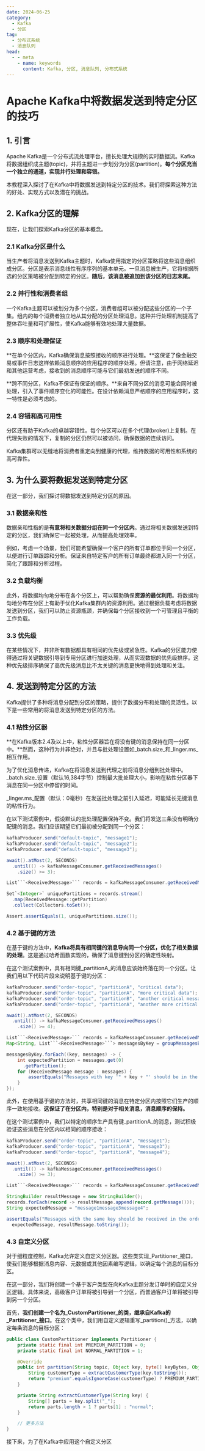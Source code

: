 ```yaml
---
date: 2024-06-25
category:
  - Kafka
  - 分区
tag:
  - 分布式系统
  - 消息队列
head:
  - - meta
    - name: keywords
      content: Kafka, 分区, 消息队列, 分布式系统
---
```


# Apache Kafka中将数据发送到特定分区的技巧

## 1. 引言

Apache Kafka是一个分布式流处理平台，擅长处理大规模的实时数据流。Kafka将数据组织成主题(topic)，并将主题进一步划分为分区(partition)。**每个分区充当一个独立的通道，实现并行处理和容错。**

本教程深入探讨了在Kafka中将数据发送到特定分区的技术。我们将探索这种方法的好处、实现方式以及潜在的挑战。

## 2. Kafka分区的理解

现在，让我们探索Kafka分区的基本概念。

### 2.1 Kafka分区是什么

当生产者将消息发送到Kafka主题时，Kafka使用指定的分区策略将这些消息组织成分区。分区是表示消息线性有序序列的基本单元。一旦消息被生产，它将根据所选的分区策略被分配到特定的分区。**随后，该消息被追加到该分区的日志末尾。**

### 2.2 并行性和消费者组

一个Kafka主题可以被划分为多个分区，消费者组可以被分配这些分区的一个子集。组内的每个消费者独立地从其分配的分区处理消息。这种并行处理机制提高了整体吞吐量和可扩展性，使Kafka能够有效地处理大量数据。

### 2.3 顺序和处理保证

**在单个分区内，Kafka确保消息按照接收的顺序进行处理。**这保证了像金融交易或事件日志这样依赖消息顺序的应用程序的顺序处理。但请注意，由于网络延迟和其他运营考虑，接收到的消息顺序可能与它们最初发送的顺序不同。

**跨不同分区，Kafka不保证有保证的顺序。**来自不同分区的消息可能会同时被处理，引入了事件顺序变化的可能性。在设计依赖消息严格顺序的应用程序时，这一特性是必须考虑的。

### 2.4 容错和高可用性

分区还有助于Kafka的卓越容错性。每个分区可以在多个代理(broker)上复制。在代理失败的情况下，复制的分区仍然可以被访问，确保数据的连续访问。

Kafka集群可以无缝地将消费者重定向到健康的代理，维持数据的可用性和系统的高可靠性。

## 3. 为什么要将数据发送到特定分区

在这一部分，我们探讨将数据发送到特定分区的原因。

### 3.1 数据亲和性

数据亲和性指的是**有意将相关数据分组在同一个分区内**。通过将相关数据发送到特定的分区，我们确保它一起被处理，从而提高处理效率。

例如，考虑一个场景，我们可能希望确保一个客户的所有订单都位于同一个分区，以便进行订单跟踪和分析。保证来自特定客户的所有订单最终都进入同一个分区，简化了跟踪和分析过程。

### 3.2 负载均衡

此外，将数据均匀地分布在各个分区上，可以帮助确保**资源的最优利用**。将数据均匀地分布在分区上有助于优化Kafka集群内的资源利用。通过根据负载考虑将数据发送到分区，我们可以防止资源瓶颈，并确保每个分区接收到一个可管理且平衡的工作负载。

### 3.3 优先级

在某些情况下，并非所有数据都具有相同的优先级或紧急性。Kafka的分区能力使得通过将关键数据引导到专用分区进行加速处理，从而实现数据的优先级排序。这种优先级排序确保了高优先级消息比不太关键的消息更快地得到处理和关注。

## 4. 发送到特定分区的方法

Kafka提供了多种将消息分配到分区的策略，提供了数据分布和处理的灵活性。以下是一些常用的将消息发送到特定分区的方法。

### 4.1 粘性分区器

**在Kafka版本2.4及以上中，粘性分区器旨在将没有键的消息保持在同一分区中。**然而，这种行为并非绝对，并且与批处理设置如_batch.size_和_linger.ms_相互作用。

为了优化消息传递，Kafka在将消息发送到代理之前将消息分组到批处理中。_batch.size_设置（默认16,384字节）控制最大批处理大小，影响在粘性分区器下消息在同一分区中停留的时间。

_linger.ms_配置（默认：0毫秒）在发送批处理之前引入延迟，可能延长无键消息的粘性行为。

在以下测试案例中，假设默认的批处理配置保持不变。我们将发送三条没有明确分配键的消息。我们应该期望它们最初被分配到同一个分区：

```java
kafkaProducer.send("default-topic", "message1");
kafkaProducer.send("default-topic", "message2");
kafkaProducer.send("default-topic", "message3");

await().atMost(2, SECONDS)
  .until(() -> kafkaMessageConsumer.getReceivedMessages()
    .size() >= 3);

List```<ReceivedMessage>``` records = kafkaMessageConsumer.getReceivedMessages();

Set`<Integer>` uniquePartitions = records.stream()
  .map(ReceivedMessage::getPartition)
  .collect(Collectors.toSet());

Assert.assertEquals(1, uniquePartitions.size());
```

### 4.2 基于键的方法

在基于键的方法中，**Kafka将具有相同键的消息导向同一个分区，优化了相关数据的处理**。这是通过哈希函数实现的，确保了消息键到分区的确定性映射。

在这个测试案例中，具有相同键_partitionA_的消息应该始终落在同一个分区。让我们用以下代码片段来说明基于键的分区：

```java
kafkaProducer.send("order-topic", "partitionA", "critical data");
kafkaProducer.send("order-topic", "partitionA", "more critical data");
kafkaProducer.send("order-topic", "partitionB", "another critical message");
kafkaProducer.send("order-topic", "partitionA", "another more critical data");

await().atMost(2, SECONDS)
  .until(() -> kafkaMessageConsumer.getReceivedMessages()
    .size() >= 4);

List```<ReceivedMessage>``` records = kafkaMessageConsumer.getReceivedMessages();
Map<String, List```<ReceivedMessage>```> messagesByKey = groupMessagesByKey(records);

messagesByKey.forEach((key, messages) -> {
    int expectedPartition = messages.get(0)
      .getPartition();
    for (ReceivedMessage message : messages) {
        assertEquals("Messages with key '" + key + "' should be in the same partition", message.getPartition(), expectedPartition);
    }
});
```

此外，在使用基于键的方法时，共享相同键的消息在特定分区内按照它们生产的顺序一致地接收。**这保证了在分区内，特别是对于相关消息，消息顺序的保持。**

在这个测试案例中，我们以特定的顺序生产具有键_partitionA_的消息，测试积极验证这些消息在分区内以相同的顺序接收：

```java
kafkaProducer.send("order-topic", "partitionA", "message1");
kafkaProducer.send("order-topic", "partitionA", "message3");
kafkaProducer.send("order-topic", "partitionA", "message4");

await().atMost(2, SECONDS)
  .until(() -> kafkaMessageConsumer.getReceivedMessages()
    .size() >= 3);

List```<ReceivedMessage>``` records = kafkaMessageConsumer.getReceivedMessages();

StringBuilder resultMessage = new StringBuilder();
records.forEach(record -> resultMessage.append(record.getMessage()));
String expectedMessage = "message1message3message4";

assertEquals("Messages with the same key should be received in the order they were produced within a partition",
  expectedMessage, resultMessage.toString());
```

### 4.3 自定义分区

对于细粒度控制，Kafka允许定义自定义分区器。这些类实现_Partitioner_接口，使我们能够根据消息内容、元数据或其他因素编写逻辑，以确定每个消息的目标分区。

在这一部分，我们将创建一个基于客户类型在向Kafka主题分发订单时的自定义分区逻辑。具体来说，高级客户订单将被引导到一个分区，而普通客户订单将被引导到另一个分区。

首先，**我们创建一个名为_CustomPartitioner_的类，继承自Kafka的_Partitioner_接口**。在这个类中，我们用自定义逻辑重写_partition()_方法，以确定每条消息的目标分区：

```java
public class CustomPartitioner implements Partitioner {
    private static final int PREMIUM_PARTITION = 0;
    private static final int NORMAL_PARTITION = 1;

    @Override
    public int partition(String topic, Object key, byte[] keyBytes, Object value, byte[] valueBytes, Cluster cluster) {
        String customerType = extractCustomerType(key.toString());
        return "premium".equalsIgnoreCase(customerType) ? PREMIUM_PARTITION : NORMAL_PARTITION;
    }

    private String extractCustomerType(String key) {
        String[] parts = key.split("_");
        return parts.length > 1 ? parts[1] : "normal";
    }

    // 更多方法
}
```

接下来，为了在Kafka中应用这个自定义分区
